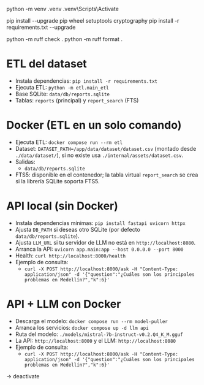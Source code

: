 python -m venv .venv
.venv\Scripts\Activate

<!-- Una vez -->

pip install --upgrade pip wheel setuptools cryptography
pip install -r requirements.txt --upgrade

<!-- Varias veces -->

python -m ruff check .
python -m ruff format .

# ETL del dataset
- Instala dependencias: `pip install -r requirements.txt`
- Ejecuta ETL: `python -m etl.main_etl`
- Base SQLite: `data/db/reports.sqlite`
- Tablas: `reports` (principal) y `report_search` (FTS)

# Docker (ETL en un solo comando)
- Ejecuta ETL: `docker compose run --rm etl`
- Dataset: `DATASET_PATH=/app/data/dataset/dataset.csv` (montado desde `./data/dataset/`), si no existe usa `./internal/assets/dataset.csv`.
- Salidas:
  - `data/db/reports.sqlite`
- FTS5: disponible en el contenedor; la tabla virtual `report_search` se crea si la librería SQLite soporta FTS5.

# API local (sin Docker)
- Instala dependencias mínimas: `pip install fastapi uvicorn httpx`
- Ajusta `DB_PATH` si deseas otro SQLite (por defecto `data/db/reports.sqlite`).
- Ajusta `LLM_URL` si tu servidor de LLM no está en `http://localhost:8080`.
- Arranca la API: `uvicorn app.main:app --host 0.0.0.0 --port 8000`
- Health: `curl http://localhost:8000/health`
- Ejemplo de consulta:
  - `curl -X POST http://localhost:8000/ask -H "Content-Type: application/json" -d '{"question":"¿Cuáles son los principales problemas en Medellín?","k":6}'`

# API + LLM con Docker
- Descarga el modelo: `docker compose run --rm model-puller`
- Arranca los servicios: `docker compose up -d llm api`
- Ruta del modelo: `./models/mistral-7b-instruct-v0.2.Q4_K_M.gguf`
- La API: `http://localhost:8000` y el LLM: `http://localhost:8080`
- Ejemplo de consulta:
  - `curl -X POST http://localhost:8000/ask -H "Content-Type: application/json" -d '{"question":"¿Cuáles son los principales problemas en Medellín?","k":6}'`

-> deactivate